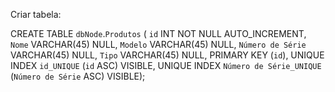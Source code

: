Criar tabela:

CREATE TABLE `dbNode`.`Produtos` (
  `id` INT NOT NULL AUTO_INCREMENT,
  `Nome` VARCHAR(45) NULL,
  `Modelo` VARCHAR(45) NULL,
  `Número de Série` VARCHAR(45) NULL,
  `Tipo` VARCHAR(45) NULL,
  PRIMARY KEY (`id`),
  UNIQUE INDEX `id_UNIQUE` (`id` ASC) VISIBLE,
  UNIQUE INDEX `Número de Série_UNIQUE` (`Número de Série` ASC) VISIBLE);